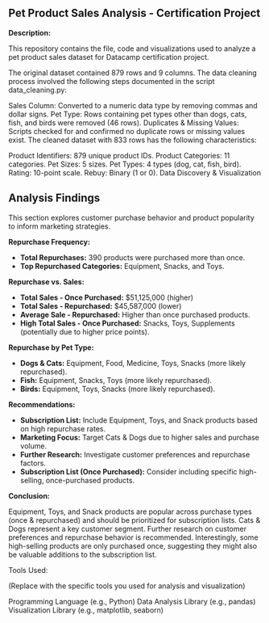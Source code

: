 ## Pet Product Sales Analysis - Certification Project
**Description:**

This repository contains the file, code and visualizations used to analyze a pet product sales dataset for Datacamp certification project.

The original dataset contained 879 rows and 9 columns. The data cleaning process involved the following steps documented in the script data_cleaning.py:

Sales Column: Converted to a numeric data type by removing commas and dollar signs.
Pet Type: Rows containing pet types other than dogs, cats, fish, and birds were removed (46 rows).
Duplicates & Missing Values: Scripts checked for and confirmed no duplicate rows or missing values exist.
The cleaned dataset with 833 rows has the following characteristics:

Product Identifiers: 879 unique product IDs.
Product Categories: 11 categories.
Pet Sizes: 5 sizes.
Pet Types: 4 types (dog, cat, fish, bird).
Rating: 10-point scale.
Rebuy: Binary (1 or 0).
Data Discovery & Visualization

## Analysis Findings

This section explores customer purchase behavior and product popularity to inform marketing strategies.

**Repurchase Frequency:**

* **Total Repurchases:** 390 products were purchased more than once.
* **Top Repurchased Categories:** Equipment, Snacks, and Toys.

**Repurchase vs. Sales:**

* **Total Sales - Once Purchased:** $51,125,000 (higher)
* **Total Sales - Repurchased:** $45,587,000 (lower)
* **Average Sale - Repurchased:** Higher than once purchased products.
* **High Total Sales - Once Purchased:** Snacks, Toys, Supplements (potentially due to higher price points).

**Repurchase by Pet Type:**

* **Dogs & Cats:** Equipment, Food, Medicine, Toys, Snacks (more likely repurchased).
* **Fish:** Equipment, Snacks, Toys (more likely repurchased).
* **Birds:** Equipment, Toys, Snacks (more likely repurchased).

**Recommendations:**

* **Subscription List:** Include Equipment, Toys, and Snack products based on high repurchase rates.
* **Marketing Focus:** Target Cats & Dogs due to higher sales and purchase volume.
* **Further Research:** Investigate customer preferences and repurchase factors.
* **Subscription List (Once Purchased):** Consider including specific high-selling, once-purchased products.

**Conclusion:**

Equipment, Toys, and Snack products are popular across purchase types (once & repurchased) and should be prioritized for subscription lists. Cats & Dogs represent a key customer segment. Further research on customer preferences and repurchase behavior is recommended. Interestingly, some high-selling products are only purchased once, suggesting they might also be valuable additions to the subscription list.  


Tools Used:

(Replace with the specific tools you used for analysis and visualization)

Programming Language (e.g., Python)
Data Analysis Library (e.g., pandas)
Visualization Library (e.g., matplotlib, seaborn)
